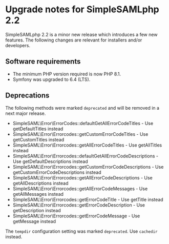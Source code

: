 # Upgrade notes for SimpleSAMLphp 2.2

SimpleSAMLphp 2.2 is a minor new release which introduces a few new features.
The following changes are relevant for installers and/or developers.

## Software requirements

- The minimum PHP version required is now PHP 8.1.
- Symfony was upgraded to 6.4 (LTS).

## Deprecations

The following methods were marked `deprecated` and will be removed in a next major release.

- SimpleSAML\Error\ErrorCodes::defaultGetAllErrorCodeTitles - Use getDefaultTitles instead
- SimpleSAML\Error\Errorcodes::getCustomErrorCodeTitles - Use getCustomTitles instead
- SimpleSAML\Error\Errorcodes::getAllErrorCodeTitles - Use getAllTitles instead
- SimpleSAML\Error\Errorcodes::defaultGetAllErrorCodeDescriptions - Use getDefaultDescriptions instead
- SimpleSAML\Error\Errorcodes::getCustomErrorCodeDescriptions - Use getCustomErrorCodeDescriptions instead
- SimpleSAML\Error\Errorcodes::getAllErrorCodeDescriptions - Use getAllDescriptions instead
- SimpleSAML\Error\Errorcodes::getAllErrorCodeMessages - Use getAllMessages instead
- SimpleSAML\Error\Errorcodes::getErrorCodeTitle - Use getTitle instead
- SimpleSAML\Error\Errorcodes::getErrorCodeDescription - Use getDescription instead
- SimpleSAML\Error\Errorcodes::getErrorCodeMessage - Use getMessage instead

The `tempdir` configuration setting was marked `deprecated`. Use `cachedir` instead.
